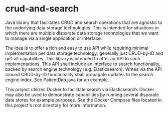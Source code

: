 # crud-and-search
Java library that facilitates CRUD and search operations that are agnostic to the underlying data
storage technologies.  This is intended for situations in which there are multiple disparate
data storage technologies that we want to manage via a single application or interface.

The idea is to offer a rich and easy to use API while requiring minimal implementation per
data storage technology; generally just CRUD-by-ID and get-all capabilities.
This library is intended to offer an API to such implementations.
This API shall include an interface to search functionality, backed by search engine technology
(e.g. Elasticsearch).  Writes via the API around CRUD-by-ID functionality shall propagate
updates to the search engine index.  See PatientDao.java for an example.

This project utilizes Docker to facilitate search via Elasticsearch.  Docker may also be used to
demonstrate capabilities by running several disparate data stores for example purposes.
See the Docker Compose files located in this project's root directory for more information.
